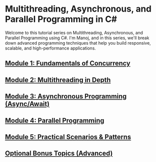 # Multithreading, Asynchronous, and Parallel Programming in C#

Welcome to this tutorial series on Multithreading, Asynchronous, and Parallel Programming using C#. I'm Manoj, and in this series, we'll break down advanced programming techniques that help you build responsive, scalable, and high-performance applications.

## [Module 1: Fundamentals of Concurrency](MODULE-1.md)

## [Module 2: Multithreading in Depth](MODULE-2.md)

## [Module 3: Asynchronous Programming (Async/Await)](MODULE-3.md)

## [Module 4: Parallel Programming](MODULE-4.md)

## [Module 5: Practical Scenarios & Patterns](MODULE-5.md)

## [Optional Bonus Topics (Advanced)](MODULE-6.md)

